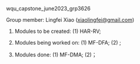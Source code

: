 wqu_capstone_june2023_grp3626

Group member: Lingfei Xiao (xiaolingfei@gmail.com)

1. Modules to be created:
   (1) HAR-RV;

2. Modules being worked on:
   (1) MF-DFA;
   (2) ;

4. Modules done:
   (1) MF-DMA;
   (2)；
